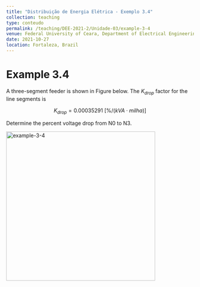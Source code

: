```yaml
---
title: "Distribuição de Energia Elétrica - Exemplo 3.4"
collection: teaching
type: conteudo
permalink: /teaching/DEE-2021-2/Unidade-03/example-3-4
venue: Federal University of Ceara, Department of Electrical Engineering
date: 2021-10-27
location: Fortaleza, Brazil
---
```


# Example 3.4

A three-segment feeder is shown in Figure below. The $K_{drop}$ factor for the line segments is

$$
K_{drop} = 0.00035291 ~ [ \% / (kVA \cdot milha)]
$$

Determine the percent voltage drop from N0 to N3.

<div class="text-center">
    <img src="{{ '/teaching/DEE-2021-2/Unidade-03/example-3-4.png'|url }}" alt="example-3-4" width="400">
</div>
